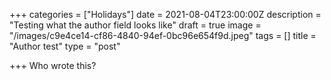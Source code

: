 +++
categories = ["Holidays"]
date = 2021-08-04T23:00:00Z
description = "Testing what the author field looks like"
draft = true
image = "/images/c9e4ce14-cf86-4840-94ef-0bc96e654f9d.jpeg"
tags = []
title = "Author test"
type = "post"

+++
Who wrote this?
